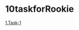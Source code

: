 # 10taskforRookie

<a href="https://github.com/saberzhan19/10taskforRookie/tree/task-1">1.Task-1</a>
